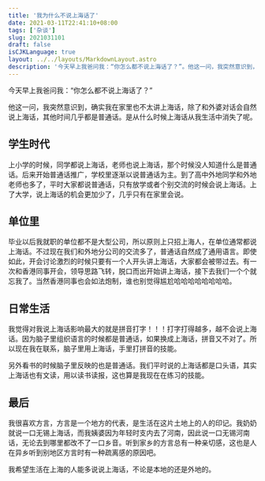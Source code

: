 ```yaml
---
title: '我为什么不说上海话了'
date: 2021-03-11T22:41:10+08:00
tags: ['杂谈']
slug: 2021031101
draft: false
isCJKLanguage: true
layout: ../../layouts/MarkdownLayout.astro
description: '今天早上我爸问我：“你怎么都不说上海话了？”。他这一问，我突然意识到，确实我在家里也不太讲上海话，除了和外婆对话会自然说上海话，其他时间几乎都是普通话。是从什么时候上海话从我生活中消失了呢。'
---
```


今天早上我爸问我：“你怎么都不说上海话了？”

他这一问，我突然意识到，确实我在家里也不太讲上海话，除了和外婆对话会自然说上海话，其他时间几乎都是普通话。是从什么时候上海话从我生活中消失了呢。

## 学生时代

上小学的时候，同学都说上海话，老师也说上海话，那个时候没人知道什么是普通话。后来开始普通话推广，学校里逐渐以说普通话为主。到了高中外地同学和外地老师也多了，平时大家都说普通话，只有放学或者个别交流的时候会说上海话。上了大学，说上海话的机会更加少了，几乎只有在家里会说。

## 单位里

毕业以后我就职的单位都不是大型公司，所以原则上只招上海人，在单位通常都说上海话。不过现在我们和外地分公司的交流多了，普通话自然成了通用语言。即使如此，开会讨论激烈的时候只要有一个人开头讲上海话，大家都会被带过去。有一次和香港同事开会，领导思路飞转，脱口而出开始讲上海话，接下去我们一个个就忘我了。当然香港同事也会如法炮制，谁也别觉得尴尬哈哈哈哈哈哈哈哈。

## 日常生活

我觉得对我说上海话影响最大的就是拼音打字！！！打字打得越多，越不会说上海话。因为脑子里组织语言的时候都是普通话，如果换成上海话，拼音又不对了。所以现在我在联系，脑子里用上海话，手里打拼音的技能。

另外看书的时候脑子里反映的也是普通话。我们平时说的上海话都是口头语，其实上海话也有文读，用以读书读报，这也算是我现在在练习的技能。

## 最后

我很喜欢方言，方言是一个地方的代表，是生活在这片土地上的人的印记。我奶奶就说一口无锡上海话，而我姨婆因为年轻时支内去了河南，因此说一口无锡河南话，无论去到哪里都改不了一口乡音。听到家乡的方言总有一种亲切感，这也是人在异乡听到别地区方言时有一种疏离感的原因吧。

我希望生活在上海的人能多说说上海话，不论是本地的还是外地的。
